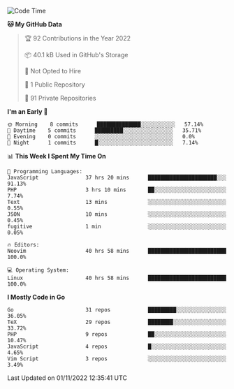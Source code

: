 
<!--START_SECTION:waka-->
![Code Time](http://img.shields.io/badge/Code%20Time-2%2C785%20hrs%2047%20mins-blue)

**🐱 My GitHub Data** 

> 🏆 92 Contributions in the Year 2022
 > 
> 📦 40.1 kB Used in GitHub's Storage 
 > 
> 🚫 Not Opted to Hire
 > 
> 📜 1 Public Repository 
 > 
> 🔑 91 Private Repositories  
 > 
**I'm an Early 🐤** 

```text
🌞 Morning    8 commits      ██████████████░░░░░░░░░░░   57.14% 
🌆 Daytime    5 commits      █████████░░░░░░░░░░░░░░░░   35.71% 
🌃 Evening    0 commits      ░░░░░░░░░░░░░░░░░░░░░░░░░   0.0% 
🌙 Night      1 commits      █░░░░░░░░░░░░░░░░░░░░░░░░   7.14%

```


📊 **This Week I Spent My Time On** 

```text
💬 Programming Languages: 
JavaScript               37 hrs 20 mins      ██████████████████████░░░   91.13% 
PHP                      3 hrs 10 mins       ██░░░░░░░░░░░░░░░░░░░░░░░   7.74% 
Text                     13 mins             ░░░░░░░░░░░░░░░░░░░░░░░░░   0.55% 
JSON                     10 mins             ░░░░░░░░░░░░░░░░░░░░░░░░░   0.45% 
fugitive                 1 min               ░░░░░░░░░░░░░░░░░░░░░░░░░   0.05%

🔥 Editors: 
Neovim                   40 hrs 58 mins      █████████████████████████   100.0%

💻 Operating System: 
Linux                    40 hrs 58 mins      █████████████████████████   100.0%

```

**I Mostly Code in Go** 

```text
Go                       31 repos            █████████░░░░░░░░░░░░░░░░   36.05% 
TeX                      29 repos            ████████░░░░░░░░░░░░░░░░░   33.72% 
PHP                      9 repos             ██░░░░░░░░░░░░░░░░░░░░░░░   10.47% 
JavaScript               4 repos             █░░░░░░░░░░░░░░░░░░░░░░░░   4.65% 
Vim Script               3 repos             ░░░░░░░░░░░░░░░░░░░░░░░░░   3.49%

```



 Last Updated on 01/11/2022 12:35:41 UTC
<!--END_SECTION:waka-->
